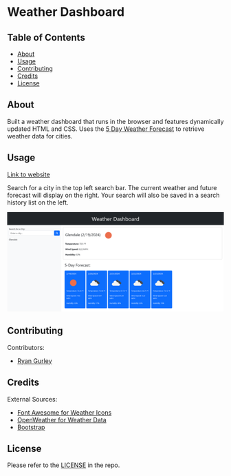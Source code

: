 # Weather Dashboard



## Table of Contents

- [About](#about)
- [Usage](#usage)
- [Contributing](#contributing)
- [Credits](#credits)
- [License](#license)

## About

Built a weather dashboard that runs in the browser and features dynamically updated HTML and CSS. Uses the [5 Day Weather Forecast](https://openweathermap.org/forecast5) to retrieve weather data for cities.

## Usage


[Link to website](https://gurleyryan.github.io/weather-dashboard/)

Search for a city in the top left search bar. The current weather and future forecast will display on the right. Your search will also be saved in a search history list on the left.

![Alt Text](assets/images/WeatherDashboard.png "Website Screenshot")

## Contributing

Contributors: <br />

- [Ryan Gurley](https://github.com/gurleyryan)


## Credits

External Sources: <br />
- [Font Awesome for Weather Icons](https://fontawesome.com/) <br />
- [OpenWeather for Weather Data](https://openweathermap.org/forecast5) <br />
- [Bootstrap](https://getbootstrap.com/)


## License

Please refer to the [LICENSE](https://github.com/gurleyryan/weather-dashboard?tab=MIT-1-ov-file) in the repo.
